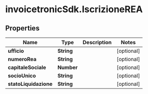 # invoicetronicSdk.IscrizioneREA

## Properties

Name | Type | Description | Notes
------------ | ------------- | ------------- | -------------
**ufficio** | **String** |  | [optional] 
**numeroRea** | **String** |  | [optional] 
**capitaleSociale** | **Number** |  | [optional] 
**socioUnico** | **String** |  | [optional] 
**statoLiquidazione** | **String** |  | [optional] 


